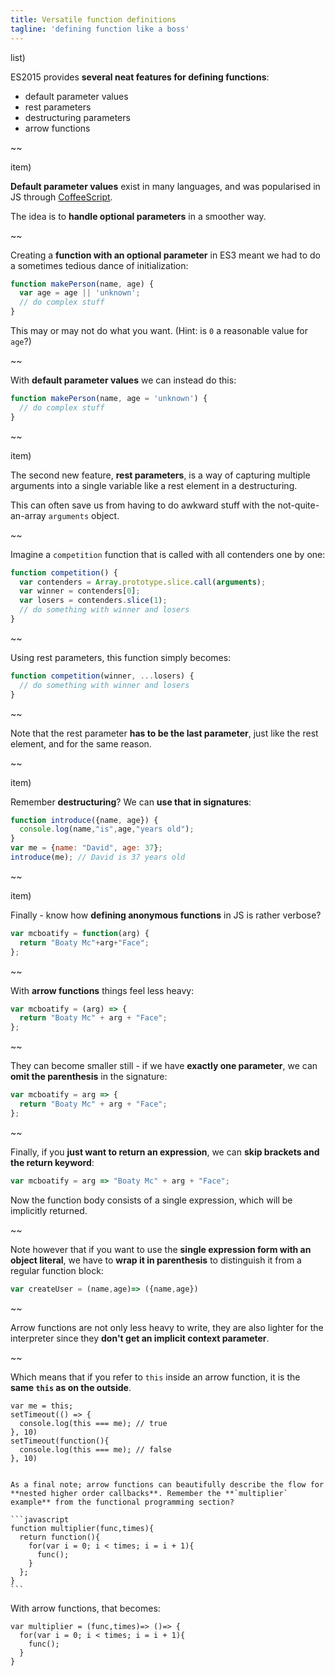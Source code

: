 ```yaml
---
title: Versatile function definitions
tagline: 'defining function like a boss'
---
```


list)

ES2015 provides **several neat features for defining functions**:

* default parameter values
* rest parameters
* destructuring parameters
* arrow functions

~~

item)

**Default parameter values** exist in many languages, and was popularised in JS through [CoffeeScript]().

The idea is to **handle optional parameters** in a smoother way. 

~~

Creating a **function with an optional parameter** in ES3 meant we had to do a sometimes tedious dance of initialization:

```javascript
function makePerson(name, age) {
  var age = age || 'unknown';
  // do complex stuff
}
```

This may or may not do what you want. (Hint: is `0` a reasonable value for `age`?)

~~

With **default parameter values** we can instead do this: 

```javascript
function makePerson(name, age = 'unknown') {
  // do complex stuff
}
```

~~

item)

The second new feature, **rest parameters**, is a way of capturing multiple arguments into a single variable like a rest element in a destructuring.

This can often save us from having to do awkward stuff with the not-quite-an-array `arguments` object.

~~

Imagine a `competition` function that is called with all contenders one by one:

```javascript
function competition() {
  var contenders = Array.prototype.slice.call(arguments);
  var winner = contenders[0];
  var losers = contenders.slice(1);
  // do something with winner and losers
}
```

~~

Using rest parameters, this function simply becomes:

```javascript
function competition(winner, ...losers) {
  // do something with winner and losers
}
```

~~

Note that the rest parameter **has to be the last parameter**, just like the rest element, and for the same reason.

~~

item)

Remember **destructuring**? We can **use that in signatures**:

```javascript
function introduce({name, age}) {
  console.log(name,"is",age,"years old");
}
var me = {name: "David", age: 37};
introduce(me); // David is 37 years old
```

~~

item)

Finally - know how **defining anonymous functions** in JS is rather verbose?

```javascript
var mcboatify = function(arg) {
  return "Boaty Mc"+arg+"Face";
};
```
~~

With **arrow functions** things feel less heavy:

```javascript
var mcboatify = (arg) => {
  return "Boaty Mc" + arg + "Face";
};
```

~~

They can become smaller still - if we have **exactly one parameter**, we can **omit the parenthesis** in the signature:

```javascript
var mcboatify = arg => {
  return "Boaty Mc" + arg + "Face";
};
```

~~


Finally, if you **just want to return an expression**, we can **skip brackets and the return keyword**:

```javascript
var mcboatify = arg => "Boaty Mc" + arg + "Face";
```

Now the function body consists of a single expression, which will be implicitly returned.

~~

Note however that if you want to use the **single expression form with an object literal**, we have to **wrap it in parenthesis** to distinguish it from a regular function block:

```javascript
var createUser = (name,age)=> ({name,age})
```

~~

Arrow functions are not only less heavy to write, they are also lighter for the interpreter since they **don't get an implicit context parameter**.

~~

Which means that if you refer to `this` inside an arrow function, it is the **same `this` as on the outside**.

```
var me = this;
setTimeout(() => {
  console.log(this === me); // true
}, 10)
setTimeout(function(){
  console.log(this === me); // false
}, 10)
```

~~~

As a final note; arrow functions can beautifully describe the flow for **nested higher order callbacks**. Remember the **`multiplier` example** from the functional programming section?

```javascript
function multiplier(func,times){
  return function(){
    for(var i = 0; i < times; i = i + 1){
      func();
    }
  };
}
```

~~~

With arrow functions, that becomes:

```
var multiplier = (func,times)=> ()=> {
  for(var i = 0; i < times; i = i + 1){
    func();
  }
}
```
